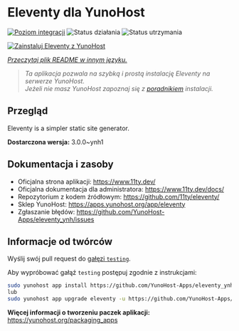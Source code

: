<!--
To README zostało automatycznie wygenerowane przez <https://github.com/YunoHost/apps/tree/master/tools/readme_generator>
Nie powinno być ono edytowane ręcznie.
-->

# Eleventy dla YunoHost

[![Poziom integracji](https://apps.yunohost.org/badge/integration/eleventy)](https://ci-apps.yunohost.org/ci/apps/eleventy/)
![Status działania](https://apps.yunohost.org/badge/state/eleventy)
![Status utrzymania](https://apps.yunohost.org/badge/maintained/eleventy)

[![Zainstaluj Eleventy z YunoHost](https://install-app.yunohost.org/install-with-yunohost.svg)](https://install-app.yunohost.org/?app=eleventy)

*[Przeczytaj plik README w innym języku.](./ALL_README.md)*

> *Ta aplikacja pozwala na szybką i prostą instalację Eleventy na serwerze YunoHost.*  
> *Jeżeli nie masz YunoHost zapoznaj się z [poradnikiem](https://yunohost.org/install) instalacji.*

## Przegląd

Eleventy is a simpler static site generator.


**Dostarczona wersja:** 3.0.0~ynh1
## Dokumentacja i zasoby

- Oficjalna strona aplikacji: <https://www.11ty.dev/>
- Oficjalna dokumentacja dla administratora: <https://www.11ty.dev/docs/>
- Repozytorium z kodem źródłowym: <https://github.com/11ty/eleventy/>
- Sklep YunoHost: <https://apps.yunohost.org/app/eleventy>
- Zgłaszanie błędów: <https://github.com/YunoHost-Apps/eleventy_ynh/issues>

## Informacje od twórców

Wyślij swój pull request do [gałęzi `testing`](https://github.com/YunoHost-Apps/eleventy_ynh/tree/testing).

Aby wypróbować gałąź `testing` postępuj zgodnie z instrukcjami:

```bash
sudo yunohost app install https://github.com/YunoHost-Apps/eleventy_ynh/tree/testing --debug
lub
sudo yunohost app upgrade eleventy -u https://github.com/YunoHost-Apps/eleventy_ynh/tree/testing --debug
```

**Więcej informacji o tworzeniu paczek aplikacji:** <https://yunohost.org/packaging_apps>
